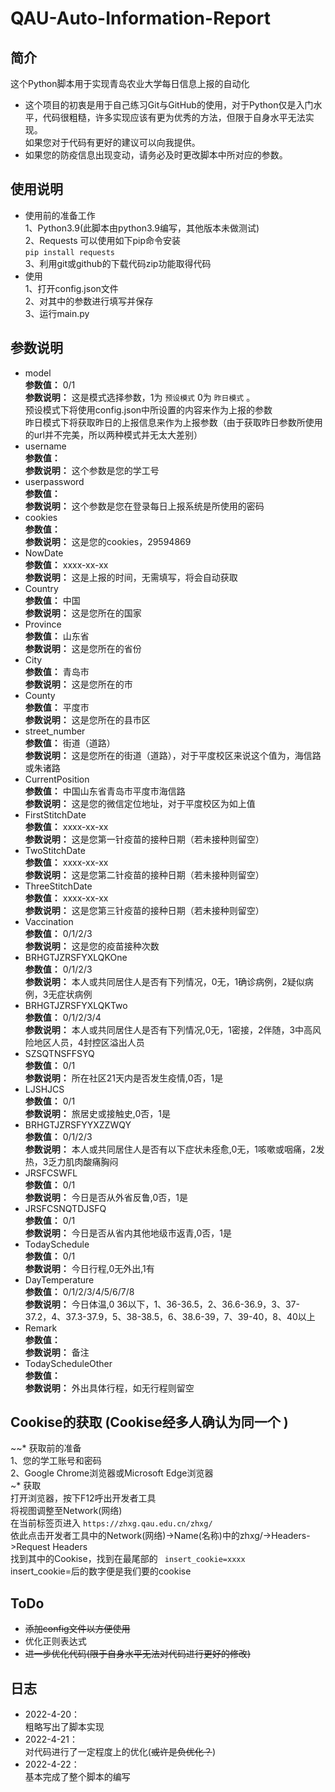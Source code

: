 # QAU-Auto-Information-Report
## 简介
这个Python脚本用于实现青岛农业大学每日信息上报的自动化  
  
* 这个项目的初衷是用于自己练习Git与GitHub的使用，对于Python仅是入门水平，代码很粗糙，许多实现应该有更为优秀的方法，但限于自身水平无法实现。  
如果您对于代码有更好的建议可以向我提供。
* 如果您的防疫信息出现变动，请务必及时更改脚本中所对应的参数。

## 使用说明
* 使用前的准备工作  
1、Python3.9(此脚本由python3.9编写，其他版本未做测试)   
2、Requests 可以使用如下pip命令安装  
` pip install requests `  
3、利用git或github的下载代码zip功能取得代码
* 使用  
1、打开config.json文件  
2、对其中的参数进行填写并保存     
3、运行main.py  
  
## 参数说明
* model  
**参数值：** 0/1   
**参数说明：** 这是模式选择参数，1为 ` 预设模式 ` 0为 ` 昨日模式 ` 。  
预设模式下将使用config.json中所设置的内容来作为上报的参数  
昨日模式下将获取昨日的上报信息来作为上报参数（由于获取昨日参数所使用的url并不完美，所以两种模式并无太大差别）
* username  
**参数值：**   
**参数说明：** 这个参数是您的学工号
* userpassword  
**参数值：**  
**参数说明：** 这个参数是您在登录每日上报系统是所使用的密码
* cookies  
**参数值：**   
**参数说明：** 这是您的cookies，29594869
* NowDate  
**参数值：**  xxxx-xx-xx  
**参数说明：** 这是上报的时间，无需填写，将会自动获取
* Country  
**参数值：**  中国  
**参数说明：** 这是您所在的国家
* Province  
**参数值：**  山东省  
**参数说明：** 这是您所在的省份
* City  
**参数值：**  青岛市  
**参数说明：** 这是您所在的市
* County  
**参数值：**  平度市  
**参数说明：** 这是您所在的县市区
* street_number  
**参数值：**  街道（道路）  
**参数说明：** 这是您所在的街道（道路），对于平度校区来说这个值为，海信路或朱诸路
* CurrentPosition  
**参数值：**  中国山东省青岛市平度市海信路  
**参数说明：** 这是您的微信定位地址，对于平度校区为如上值
* FirstStitchDate  
**参数值：**  xxxx-xx-xx  
**参数说明：** 这是您第一针疫苗的接种日期（若未接种则留空）
* TwoStitchDate  
**参数值：**  xxxx-xx-xx  
**参数说明：** 这是您第二针疫苗的接种日期（若未接种则留空）
* ThreeStitchDate  
**参数值：**  xxxx-xx-xx  
**参数说明：** 这是您第三针疫苗的接种日期（若未接种则留空）
* Vaccination  
**参数值：**  0/1/2/3  
**参数说明：** 这是您的疫苗接种次数
* BRHGTJZRSFYXLQKOne  
**参数值：**  0/1/2/3   
**参数说明：** 本人或共同居住人是否有下列情况，0无，1确诊病例，2疑似病例，3无症状病例
* BRHGTJZRSFYXLQKTwo  
**参数值：**  0/1/2/3/4   
**参数说明：** 本人或共同居住人是否有下列情况,0无，1密接，2伴随，3中高风险地区人员，4封控区溢出人员
* SZSQTNSFFSYQ  
**参数值：**  0/1   
**参数说明：** 所在社区21天内是否发生疫情,0否，1是
* LJSHJCS  
**参数值：**  0/1   
**参数说明：** 旅居史或接触史,0否，1是
* BRHGTJZRSFYYXZZWQY  
**参数值：**  0/1/2/3  
**参数说明：** 本人或共同居住人是否有以下症状未痊愈,0无，1咳嗽或咽痛，2发热，3乏力肌肉酸痛胸闷
* JRSFCSWFL  
**参数值：**  0/1  
**参数说明：** 今日是否从外省反鲁,0否，1是
* JRSFCSNQTDJSFQ  
**参数值：**  0/1  
**参数说明：** 今日是否从省内其他地级市返青,0否，1是
* TodaySchedule  
**参数值：**  0/1  
**参数说明：** 今日行程,0无外出,1有
* DayTemperature  
**参数值：**  0/1/2/3/4/5/6/7/8  
**参数说明：** 今日体温,0 36以下，1、36-36.5，2、36.6-36.9，3、37-37.2，4、37.3-37.9，5、38-38.5，6、38.6-39，7、39-40，8、40以上
* Remark  
**参数值：**  
**参数说明：** 备注
* TodayScheduleOther  
**参数值：**  
**参数说明：** 外出具体行程，如无行程则留空  
  
  
## Cookise的获取  (Cookise经多人确认为同一个  )
~~* 获取前的准备  
1、您的学工账号和密码  
2、Google Chrome浏览器或Microsoft Edge浏览器  
~* 获取  
打开浏览器，按下F12呼出开发者工具  
将视图调整至Network(网络)  
在当前标签页进入 ` https://zhxg.qau.edu.cn/zhxg/ `  
依此点击开发者工具中的Network(网络)->Name(名称)中的zhxg/->Headers->Request Headers  
找到其中的Cookise，找到在最尾部的 ` insert_cookie=xxxx`  
insert_cookie=后的数字便是我们要的cookise  
  

## ToDo
* ~~添加config文件以方便使用~~  
* 优化正则表达式  
* ~~进一步优化代码(限于自身水平无法对代码进行更好的修改)~~
## 日志  
* 2022-4-20：  
    粗略写出了脚本实现  
* 2022-4-21：  
    对代码进行了一定程度上的优化(~~或许是负优化？~~)  
* 2022-4-22：  
    基本完成了整个脚本的编写
